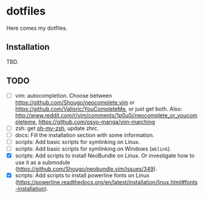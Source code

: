 # dotfiles

Here comes my dotfiles.

## Installation

TBD.

## TODO

- [ ] vim: autocompletion. Choose between https://github.com/Shougo/neocomplete.vim or https://github.com/Valloric/YouCompleteMe, or just get both. Also: http://www.reddit.com/r/vim/comments/1p0u0j/neocomplete_or_youcompleteme, https://github.com/osyo-manga/vim-marching
- [ ] zsh: get [oh-my-zsh](https://github.com/robbyrussell/oh-my-zsh), update zhrc.
- [ ] docs: Fill the installation section with some information.
- [ ] scripts: Add basic scripts for symlinking on Linux.
- [ ] scripts: Add basic scripts for symlinking on Windows (`mklink`).
- [x] scripts: Add scripts to install NeoBundle on Linux. Or investigate how to use it as a submodule (https://github.com/Shougo/neobundle.vim/issues/349).
- [x] scripts: Add scripts to install powerline fonts on Linux (https://powerline.readthedocs.org/en/latest/installation/linux.html#fonts-installation).
